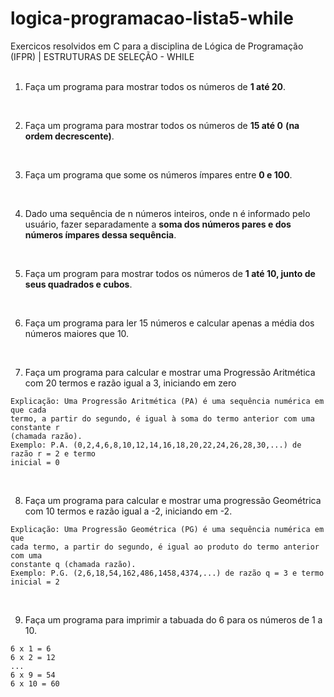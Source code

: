 # logica-programacao-lista5-while

Exercicos resolvidos em C para a disciplina de Lógica de Programação (IFPR) | ESTRUTURAS DE SELEÇÃO - WHILE
<br>
<br>

1. Faça um programa para mostrar todos os números de **1 até 20**.
<br>

2. Faça um programa para mostrar todos os números de **15 até 0** **(na ordem decrescente)**.
<br>

3. Faça um programa que some os números ímpares entre **0 e 100**.
<br>

4. Dado uma sequência de n números inteiros, onde n é informado pelo usuário, fazer separadamente a **soma dos números pares e dos números ímpares dessa sequência**.
<br>

5. Faça um program para mostrar todos os números de **1 até 10, junto de seus quadrados e cubos**.
<br>

6. Faça um programa para ler 15 números e calcular apenas a média dos números maiores que 10.
<br>

7. Faça um programa para calcular e mostrar uma Progressão Aritmética com 20 termos e razão igual a 3, iniciando em zero
```
Explicação: Uma Progressão Aritmética (PA) é uma sequência numérica em que cada
termo, a partir do segundo, é igual à soma do termo anterior com uma constante r
(chamada razão).
Exemplo: P.A. (0,2,4,6,8,10,12,14,16,18,20,22,24,26,28,30,...) de razão r = 2 e termo
inicial = 0
``` 
<br>

8. Faça um programa para calcular e mostrar uma progressão Geométrica com 10 termos e razão igual a -2, iniciando em -2.
```
Explicação: Uma Progressão Geométrica (PG) é uma sequência numérica em que
cada termo, a partir do segundo, é igual ao produto do termo anterior com uma
constante q (chamada razão).
Exemplo: P.G. (2,6,18,54,162,486,1458,4374,...) de razão q = 3 e termo inicial = 2
``` 
<br>

9. Faça um programa para imprimir a tabuada do 6 para os números de 1 a 10.
```
6 x 1 = 6
6 x 2 = 12
...
6 x 9 = 54
6 x 10 = 60
``` 



